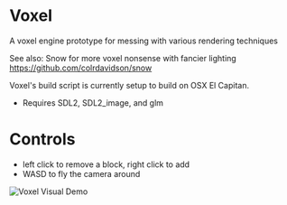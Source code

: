 # Voxel
A voxel engine prototype for messing with various rendering techniques

See also: Snow for more voxel nonsense with fancier lighting
https://github.com/colrdavidson/snow

Voxel's build script is currently setup to build on OSX El Capitan.

* Requires SDL2, SDL2_image, and glm

# Controls

* left click to remove a block, right click to add
* WASD to fly the camera around

![Voxel Visual Demo](blocks.gif)
